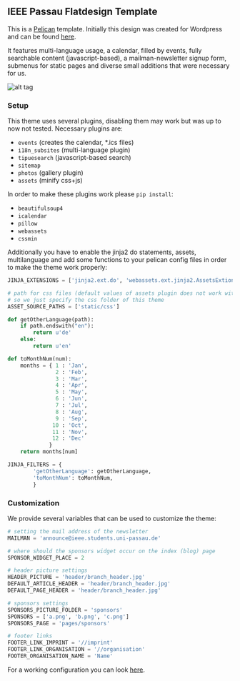 ## IEEE Passau Flatdesign Template
This is a [Pelican](http://getpelican.org) template. Initially this design was created for Wordpress and can be found [here](https://github.com/maxklenk/flatdesign-child-ieee).

It features multi-language usage, a calendar, filled by events, fully searchable content (javascript-based), a mailman-newsletter signup form, submenus for static pages and diverse small additions that were necessary for us.

![alt tag](https://raw.githubusercontent.com/stieglma/pelican-ieee-passau-theme/master/ieee_passau_design.png)

### Setup
This theme uses several plugins, disabling them may work but was up to now not tested.
Necessary plugins are: 
* ```events``` (creates the calendar, *.ics files)
* ```i18n_subsites``` (multi-language plugin)
* ```tipuesearch``` (javascript-based search)
* ```sitemap```
* ```photos``` (gallery plugin)
* ```assets``` (minify css+js)

In order to make these plugins work please ```pip install```:
* ```beautifulsoup4```
* ```icalendar```
* ```pillow```
* ```webassets```
* ```cssmin```

Additionally you have to enable the jinja2 do statements, assets, multilanguage and add some functions to your pelican config files in order to make the theme work properly:

```Python
JINJA_EXTENSIONS = ['jinja2.ext.do', 'webassets.ext.jinja2.AssetsExtions', 'jinja2.ext.i18n']

# path for css files (default values of assets plugin does not work with multilanguage
# so we just specify the css folder of this theme
ASSET_SOURCE_PATHS = ['static/css']

def getOtherLanguage(path):
    if path.endswith("en"):
        return u'de'
    else:
        return u'en'

def toMonthNum(num):
    months = { 1 : 'Jan',
               2 : 'Feb',
               3 : 'Mar',
               4 : 'Apr',
               5 : 'May',
               6 : 'Jun',
               7 : 'Jul',
               8 : 'Aug',
               9 : 'Sep',
              10 : 'Oct',
              11 : 'Nov',
              12 : 'Dec'
             }
    return months[num]

JINJA_FILTERS = {
        'getOtherLanguage': getOtherLanguage,
        'toMonthNum': toMonthNum,
        }
```

### Customization
We provide several variables that can be used to customize the theme:

```Python
# setting the mail address of the newsletter
MAILMAN = 'announce@ieee.students.uni-passau.de'

# where should the sponsors widget occur on the index (blog) page
SPONSOR_WIDGET_PLACE = 2

# header picture settings
HEADER_PICTURE = 'header/branch_header.jpg'
DEFAULT_ARTICLE_HEADER = 'header/branch_header.jpg'
DEFAULT_PAGE_HEADER = 'header/branch_header.jpg'

# sponsors settings
SPONSORS_PICTURE_FOLDER = 'sponsors'
SPONSORS = ['a.png', 'b.png', 'c.png']
SPONSORS_PAGE = 'pages/sponsors'

# footer links
FOOTER_LINK_IMPRINT = '//imprint'
FOOTER_LINK_ORGANISATION = '//organisation'
FOOTER_ORGANISATION_NAME = 'Name'
```

For a working configuration you can look [here](https://github.com/stieglma/pelican-ieee-passau/blob/master/pelicanconf.py).
